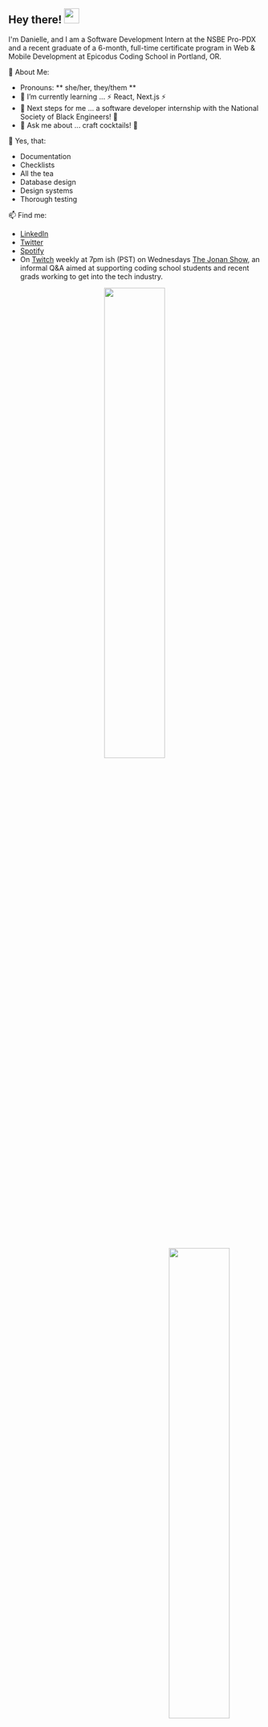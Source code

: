 <div>  
  <h2>Hey there! <img src="https://raw.githubusercontent.com/MartinHeinz/MartinHeinz/master/wave.gif" width="30px"></h2>
  <p>
  </p>
</div>

I'm Danielle, and I am a Software Development Intern at the NSBE Pro-PDX and a recent graduate of a 6-month, full-time certificate program in Web & Mobile Development at Epicodus Coding School in Portland, OR. 

📃 About Me:
- Pronouns: ** she/her, they/them **
- 🌱 I’m currently learning ... ⚡ React, Next.js ⚡ 
- 👣 Next steps for me ... a software developer internship with the National Society of Black Engineers! 🦾
- 💬 Ask me about ... craft cocktails! 🍹 

🤩 Yes, that:
- Documentation
- Checklists
- All the tea
- Database design
- Design systems
- Thorough testing

📫 Find me: 
- <a href=https://www.linkedin.com/in/danielle-thompson74/>LinkedIn</a>
- <a href=https://twitter.com/danitcodes/>Twitter</a>
- <a href=https://open.spotify.com/user/1264447945/>Spotify</a>
- On <a href=https://www.twitch.tv/danitcodes/>Twitch</a> weekly at 7pm ish (PST) on Wednesdays <a href=https://www.twitch.tv/thejonanshow/>The Jonan Show</a>, an informal Q&A aimed at supporting coding school students and recent grads working to get into the tech industry.


<div align="center">
 
 <img style="display:inline-block" src="https://github-readme-stats.vercel.app/api/?username=danitcodes&show_icons=true&theme=algolia&hide_border=true" width="49%"/>
 <br/>
 <img style="display:inline-block; float:right" src="https://github-readme-stats.vercel.app/api/top-langs/?username=danitcodes&show_icons=true&theme=algolia&layout=compact&hide_border=true&hide=smalltalk" width="49%"/>
 
</div>
